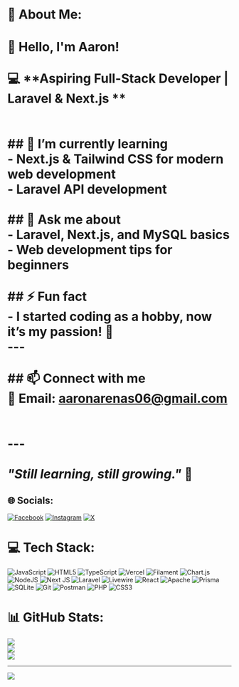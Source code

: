 # 💫 About Me:
# 👋 Hello, I'm Aaron!<br><br>💻 **Aspiring Full-Stack Developer | Laravel & Next.js **  <br><br><br>## 🌱 I’m currently learning  <br>- **Next.js & Tailwind CSS** for modern web development  <br>- **Laravel API development**  <br><br>## 💬 Ask me about  <br>- Laravel, Next.js, and MySQL basics  <br>- Web development tips for beginners  <br><br>## ⚡ Fun fact  <br>- I started coding as a hobby, now it’s my passion! 🚀  <br>---<br><br>## 📫 Connect with me  <br>📧 Email: aaronarenas06@gmail.com <br><br><br>---<br><br>_"Still learning, still growing."_ 🌱  <br>

## 🌐 Socials:
[![Facebook](https://img.shields.io/badge/Facebook-%231877F2.svg?logo=Facebook&logoColor=white)](https://facebook.com/eyron.arenas) [![Instagram](https://img.shields.io/badge/Instagram-%23E4405F.svg?logo=Instagram&logoColor=white)](https://instagram.com/aeyron2) [![X](https://img.shields.io/badge/X-black.svg?logo=X&logoColor=white)](https://x.com/eyron0329) 
# 💻 Tech Stack:
![JavaScript](https://img.shields.io/badge/javascript-%23323330.svg?style=for-the-badge&logo=javascript&logoColor=%23F7DF1E) ![HTML5](https://img.shields.io/badge/html5-%23E34F26.svg?style=for-the-badge&logo=html5&logoColor=white) ![TypeScript](https://img.shields.io/badge/typescript-%23007ACC.svg?style=for-the-badge&logo=typescript&logoColor=white) ![Vercel](https://img.shields.io/badge/vercel-%23000000.svg?style=for-the-badge&logo=vercel&logoColor=white) ![Filament](https://img.shields.io/badge/Filament-FFAA00?style=for-the-badge&logoColor=%23000000) ![Chart.js](https://img.shields.io/badge/chart.js-F5788D.svg?style=for-the-badge&logo=chart.js&logoColor=white) ![NodeJS](https://img.shields.io/badge/node.js-6DA55F?style=for-the-badge&logo=node.js&logoColor=white) ![Next JS](https://img.shields.io/badge/Next-black?style=for-the-badge&logo=next.js&logoColor=white) ![Laravel](https://img.shields.io/badge/laravel-%23FF2D20.svg?style=for-the-badge&logo=laravel&logoColor=white) ![Livewire](https://img.shields.io/badge/livewire-%234e56a6.svg?style=for-the-badge&logo=livewire&logoColor=white) ![React](https://img.shields.io/badge/react-%2320232a.svg?style=for-the-badge&logo=react&logoColor=%2361DAFB) ![Apache](https://img.shields.io/badge/apache-%23D42029.svg?style=for-the-badge&logo=apache&logoColor=white) ![Prisma](https://img.shields.io/badge/Prisma-3982CE?style=for-the-badge&logo=Prisma&logoColor=white) ![SQLite](https://img.shields.io/badge/sqlite-%2307405e.svg?style=for-the-badge&logo=sqlite&logoColor=white) ![Git](https://img.shields.io/badge/git-%23F05033.svg?style=for-the-badge&logo=git&logoColor=white) ![Postman](https://img.shields.io/badge/Postman-FF6C37?style=for-the-badge&logo=postman&logoColor=white) ![PHP](https://img.shields.io/badge/php-%23777BB4.svg?style=for-the-badge&logo=php&logoColor=white) ![CSS3](https://img.shields.io/badge/css3-%231572B6.svg?style=for-the-badge&logo=css3&logoColor=white)
# 📊 GitHub Stats:
![](https://github-readme-stats.vercel.app/api?username=eyron03&theme=dark&hide_border=false&include_all_commits=true&count_private=true)<br/>
![](https://github-readme-streak-stats.herokuapp.com/?user=eyron03&theme=dark&hide_border=false)<br/>
![](https://github-readme-stats.vercel.app/api/top-langs/?username=eyron03&theme=dark&hide_border=false&include_all_commits=true&count_private=true&layout=compact)

---
[![](https://visitcount.itsvg.in/api?id=eyron03&icon=0&color=0)](https://visitcount.itsvg.in)

<!-- Proudly created with GPRM ( https://gprm.itsvg.in ) -->
